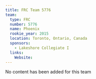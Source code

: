 ```yaml
---
title: FRC Team 5776
team:
  type: FRC
  number: 5776
  name: Phoenix
  rookie_year: 2015
  location: Toronto, Ontario, Canada
  sponsors:
    - Lakeshore Collegiate I
  links:
    Website: 
---
```

No content has been added for this team